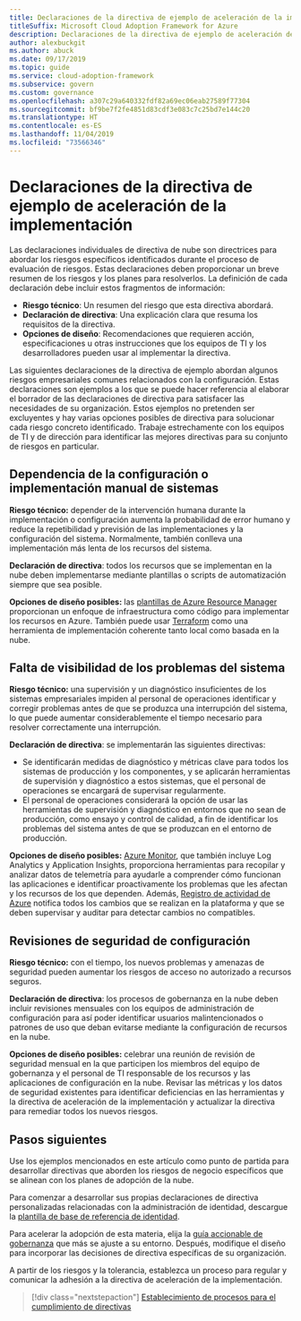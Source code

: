 ```yaml
---
title: Declaraciones de la directiva de ejemplo de aceleración de la implementación
titleSuffix: Microsoft Cloud Adoption Framework for Azure
description: Declaraciones de la directiva de ejemplo de aceleración de la implementación
author: alexbuckgit
ms.author: abuck
ms.date: 09/17/2019
ms.topic: guide
ms.service: cloud-adoption-framework
ms.subservice: govern
ms.custom: governance
ms.openlocfilehash: a307c29a640332fdf82a69ec06eab27589f77304
ms.sourcegitcommit: bf9be7f2fe4851d83cdf3e083c7c25bd7e144c20
ms.translationtype: HT
ms.contentlocale: es-ES
ms.lasthandoff: 11/04/2019
ms.locfileid: "73566346"
---
```

# <a name="deployment-acceleration-sample-policy-statements"></a>Declaraciones de la directiva de ejemplo de aceleración de la implementación

Las declaraciones individuales de directiva de nube son directrices para abordar los riesgos específicos identificados durante el proceso de evaluación de riesgos. Estas declaraciones deben proporcionar un breve resumen de los riesgos y los planes para resolverlos. La definición de cada declaración debe incluir estos fragmentos de información:

- **Riesgo técnico**: Un resumen del riesgo que esta directiva abordará.
- **Declaración de directiva**: Una explicación clara que resuma los requisitos de la directiva.
- **Opciones de diseño**: Recomendaciones que requieren acción, especificaciones u otras instrucciones que los equipos de TI y los desarrolladores pueden usar al implementar la directiva.

Las siguientes declaraciones de la directiva de ejemplo abordan algunos riesgos empresariales comunes relacionados con la configuración. Estas declaraciones son ejemplos a los que se puede hacer referencia al elaborar el borrador de las declaraciones de directiva para satisfacer las necesidades de su organización. Estos ejemplos no pretenden ser excluyentes y hay varias opciones posibles de directiva para solucionar cada riesgo concreto identificado. Trabaje estrechamente con los equipos de TI y de dirección para identificar las mejores directivas para su conjunto de riesgos en particular.

## <a name="reliance-on-manual-deployment-or-configuration-of-systems"></a>Dependencia de la configuración o implementación manual de sistemas

**Riesgo técnico:** depender de la intervención humana durante la implementación o configuración aumenta la probabilidad de error humano y reduce la repetibilidad y previsión de las implementaciones y la configuración del sistema. Normalmente, también conlleva una implementación más lenta de los recursos del sistema.

**Declaración de directiva**: todos los recursos que se implementan en la nube deben implementarse mediante plantillas o scripts de automatización siempre que sea posible.

**Opciones de diseño posibles:** las [plantillas de Azure Resource Manager](https://docs.microsoft.com/azure/azure-resource-manager/template-deployment-overview) proporcionan un enfoque de infraestructura como código para implementar los recursos en Azure. También puede usar [Terraform](https://docs.microsoft.com/azure/terraform/terraform-overview) como una herramienta de implementación coherente tanto local como basada en la nube.

## <a name="lack-of-visibility-into-system-issues"></a>Falta de visibilidad de los problemas del sistema

**Riesgo técnico:** una supervisión y un diagnóstico insuficientes de los sistemas empresariales impiden al personal de operaciones identificar y corregir problemas antes de que se produzca una interrupción del sistema, lo que puede aumentar considerablemente el tiempo necesario para resolver correctamente una interrupción.

**Declaración de directiva**: se implementarán las siguientes directivas:

- Se identificarán medidas de diagnóstico y métricas clave para todos los sistemas de producción y los componentes, y se aplicarán herramientas de supervisión y diagnóstico a estos sistemas, que el personal de operaciones se encargará de supervisar regularmente.
- El personal de operaciones considerará la opción de usar las herramientas de supervisión y diagnóstico en entornos que no sean de producción, como ensayo y control de calidad, a fin de identificar los problemas del sistema antes de que se produzcan en el entorno de producción.

**Opciones de diseño posibles:** [Azure Monitor](https://docs.microsoft.com/azure/azure-monitor), que también incluye Log Analytics y Application Insights, proporciona herramientas para recopilar y analizar datos de telemetría para ayudarle a comprender cómo funcionan las aplicaciones e identificar proactivamente los problemas que les afectan y los recursos de los que dependen. Además, [Registro de actividad de Azure](https://docs.microsoft.com/azure/azure-monitor/platform/activity-logs-overview) notifica todos los cambios que se realizan en la plataforma y que se deben supervisar y auditar para detectar cambios no compatibles.

## <a name="configuration-security-reviews"></a>Revisiones de seguridad de configuración

**Riesgo técnico:** con el tiempo, los nuevos problemas y amenazas de seguridad pueden aumentar los riesgos de acceso no autorizado a recursos seguros.

**Declaración de directiva**: los procesos de gobernanza en la nube deben incluir revisiones mensuales con los equipos de administración de configuración para así poder identificar usuarios malintencionados o patrones de uso que deban evitarse mediante la configuración de recursos en la nube.

**Opciones de diseño posibles:** celebrar una reunión de revisión de seguridad mensual en la que participen los miembros del equipo de gobernanza y el personal de TI responsable de los recursos y las aplicaciones de configuración en la nube. Revisar las métricas y los datos de seguridad existentes para identificar deficiencias en las herramientas y la directiva de aceleración de la implementación y actualizar la directiva para remediar todos los nuevos riesgos.

## <a name="next-steps"></a>Pasos siguientes

Use los ejemplos mencionados en este artículo como punto de partida para desarrollar directivas que aborden los riesgos de negocio específicos que se alinean con los planes de adopción de la nube.

Para comenzar a desarrollar sus propias declaraciones de directiva personalizadas relacionadas con la administración de identidad, descargue la [plantilla de base de referencia de identidad](../identity-baseline/template.md).

Para acelerar la adopción de esta materia, elija la [guía accionable de gobernanza](../guides/index.md) que más se ajuste a su entorno. Después, modifique el diseño para incorporar las decisiones de directiva específicas de su organización.

A partir de los riesgos y la tolerancia, establezca un proceso para regular y comunicar la adhesión a la directiva de aceleración de la implementación.

> [!div class="nextstepaction"]
> [Establecimiento de procesos para el cumplimiento de directivas](./compliance-processes.md)
